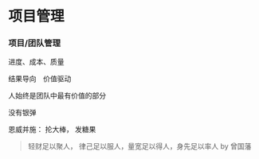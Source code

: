 # 项目管理

### 项目/团队管理

进度、成本、质量

结果导向　价值驱动

人始终是团队中最有价值的部分

没有银弹

恩威并施： 抡大棒， 发糖果

> 轻财足以聚人， 律己足以服人，量宽足以得人，身先足以率人
> by 曾国藩
